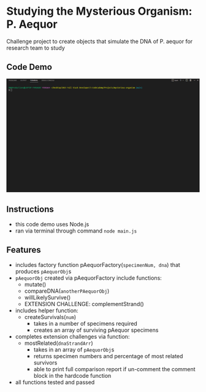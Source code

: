 # Studying the Mysterious Organism: P. Aequor
Challenge project to create objects that simulate the DNA of P. aequor for research team to study

## Code Demo
<kbd><img src="code-demo.gif" alt="mysterious organism code demo gif"></kbd>

## Instructions
* this code demo uses Node.js
* ran via terminal through command `node main.js` 

## Features
* includes factory function pAequorFactory(`specimenNum, dna`) that produces `pAequorObj`s
* `pAequorObj` created via pAequorFactory include functions:
    * mutate()
    * compareDNA(`anotherPAequorObj`)
    * willLikelySurvive()
    * EXTENSION CHALLENGE: complementStrand()
* includes helper function:
    * createSurvivals(`num`) 
        * takes in a number of specimens required
        * creates an array of surviving pAequor specimens
* completes extension challenges via function:
    * mostRelated(`dnaStrandArr`)
        * takes in an array of `pAequorObj`s
        * returns specimen numbers and percentage of most related survivors
        * able to print full comparison report if un-comment the comment block in the hardcode function
* all functions tested and passed